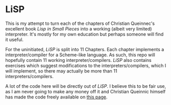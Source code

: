 # LiSP

This is my attempt to turn each of the chapters of Christian Queinnec's excellent book *Lisp in Small Pieces* into
a working (albeit very limited) interpreter. It's mostly for my own education but perhaps someone will find it
useful.

For the uninitiated, *LiSP* is split into 11 Chapters. Each chapter implements a interpreter/compiler for a
Scheme-like language. As such, this repo will hopefully contain 11 working interpreter/compilers. *LiSP* also 
contains exercises which suggest modifications to the interpreters/compilers, which I will implement, so there may
actually be more than 11 interpreters/compilers.

A lot of the code here will be directly out of *LiSP*. I believe this to be fair use, as I am never going to make any
money off it and Christian Queinnic himself has made the code freely available on [this
page](http://pagesperso-systeme.lip6.fr/Christian.Queinnec/WWW/LiSP.html).
